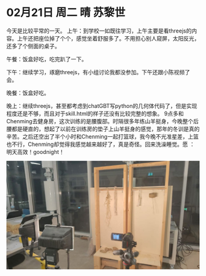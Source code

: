 # 02月21日 周二 晴 苏黎世

今天是比较平常的一天。
上午：到学校一如既往学习，上午主要是看threejs的内容。上午还把座位掉了个个，感觉坐着舒服多了。不用担心别人窥屏，太阳反光，还多了个侧面的桌子。

午餐：饭盒好吃，吃完趴了一下。

下午：继续学习，琢磨threejs，有小组讨论我都没参加。下午还跟小陈视频了会。

晚餐：饭盒好吃。

晚上：继续threejs，甚至都考虑到chatGBT写python的几何体代码了，但是实现程度还是不够，而且对于skill.html的样子还没有比较完整的想象。
9点多和Chenming去健身房，这次训练的是腰腹部。时隔很多年练山羊挺身，今晚整个后腰都是硬直的，想起了以前在训练房的垫子上山羊挺身的感觉，那年的冬训是真的辛苦。之后还空出了半个小时和Chenming一起打篮球，我今晚不光准星差，上篮也不行，Chenming却觉得我感觉越来越好了，真是奇怪。回来洗澡睡觉。愿 ：明天高效！goodnight！


![image](images\\63f5542051f81f7f550f93c3.jpg)




